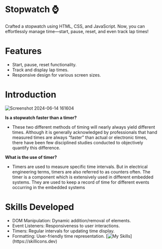 # Stopwatch ⌚
Crafted a stopwatch using HTML, CSS, and JavaScript. Now, you can effortlessly manage time—start, pause, reset, and even track lap times!
# Features
+ Start, pause, reset functionality.
+ Track and display lap times.
+ Responsive design for various screen sizes.
# Introduction

![Screenshot 2024-06-14 161604](https://github.com/uttambodara/PRODIGY_WD_02/assets/129719033/7b2730da-e992-467a-bf51-514333d9e6b6)


**Is a stopwatch faster than a timer?**
+ These two different methods of timing will nearly always yield different times. Although it is generally acknowledged by professionals that hand measured times are always “faster” than actual or electronic times, there have been few disciplined studies conducted to objectively quantify this difference.

**What is the use of timer?**
+ Timers are used to measure specific time intervals. But in electrical engineering terms, timers are also referred to as counters often. The timer is a component which is extensively used in different embedded systems. They are used to keep a record of time for different events occurring in the embedded systems

# Skills Developed

+ DOM Manipulation: Dynamic addition/removal of elements.
+ Event Listeners: Responsiveness to user interactions.
+ Timers: Regular intervals for updating time display.
+ Formatting: User-friendly time representation.
[![My Skills](https://skillicons.dev/icons?i=js,html,css,)](https://skillicons.dev) 

